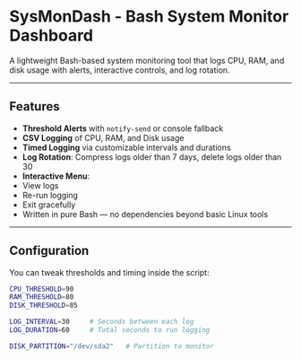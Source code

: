 # SysMonDash - Bash System Monitor Dashboard

A lightweight Bash-based system monitoring tool that logs CPU, RAM, and disk usage with alerts, interactive controls, and log rotation.

---

## Features

-  **Threshold Alerts** with `notify-send` or console fallback  
-  **CSV Logging** of CPU, RAM, and Disk usage  
-  **Timed Logging** via customizable intervals and durations  
-  **Log Rotation**: Compress logs older than 7 days, delete logs older than 30  
-  **Interactive Menu**:  
  - View logs  
  - Re-run logging  
  - Exit gracefully  
-  Written in pure Bash — no dependencies beyond basic Linux tools

---

## Configuration

You can tweak thresholds and timing inside the script:

```bash
CPU_THRESHOLD=90
RAM_THRESHOLD=80
DISK_THRESHOLD=85

LOG_INTERVAL=30     # Seconds between each log
LOG_DURATION=60     # Total seconds to run logging

DISK_PARTITION="/dev/sda2"   # Partition to monitor

